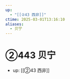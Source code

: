 ```yaml
---
up:
  - "[[②43 西非]]"
ctime: 2025-03-01T13:16:10
aliases:
  - 贝宁
---
```


# ②443 贝宁

- up: [[②43 西非]]
